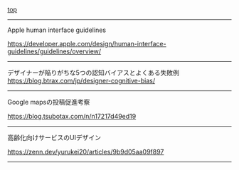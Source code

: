 [top](README.md)

---
Apple
human interface guidelines

https://developer.apple.com/design/human-interface-guidelines/guidelines/overview/

---

デザイナーが陥りがちな5つの認知バイアスとよくある失敗例
https://blog.btrax.com/jp/designer-cognitive-bias/

---

Google mapsの投稿促進考察

https://blog.tsubotax.com/n/n17217d49ed19

---

高齢化向けサービスのUIデザイン

https://zenn.dev/yurukei20/articles/9b9d05aa09f897

---


